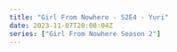 ```yaml
---
title: "Girl From Nowhere - S2E4 - Yuri"
date: 2023-11-07T20:08:04Z
series: ["Girl From Nowhere Season 2"]
---
```



<mux-player stream-type="on-demand"
  src="https://kp3d-my.sharepoint.com/personal/ryoo_kp3d_onmicrosoft_com/_layouts/15/download.aspx?share=EYTY_7ZzFKFLgj9TjAIObBQBybBgHinIPCH8rJN3JXb6WQ" prefer-playback="mse" controls>
  </mux-player>
  
  
  <script src="https://cdn.jsdelivr.net/npm/@mux/mux-player"></script>
  
 <script type="application/ld+json">
 {
  "@context": "https://schema.org/",
  "@type": "VideoObject",
  "name": "Girl From Nowhere - S2E4 - Yuri",
  "contentUrl": "https://stream.mux.com/2GSF2H96CFmEsPk02s7r3zJvd1U4qmefPAr8Q3wJAyK8.m3u8",
  "thumbnailUrl": "https://www.themoviedb.org/t/p/original/zcYqSMR4PcD4zFnVuXIGgt2Qi5.jpg?width=314&fit_mode=preserve&time=25",
  "uploadDate": "2023-11-07T20:08:04Z",
}

</script>
